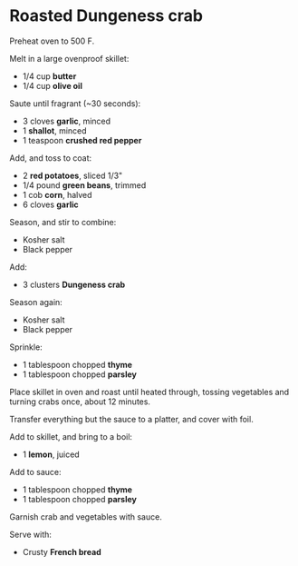 Roasted Dungeness crab
======================

Preheat oven to 500 F.

Melt in a large ovenproof skillet:

- 1/4 cup **butter**
- 1/4 cup **olive oil**

Saute until fragrant (~30 seconds):

- 3 cloves **garlic**, minced
- 1 **shallot**, minced
- 1 teaspoon **crushed red pepper**

Add, and toss to coat:

- 2 **red potatoes**, sliced 1/3"
- 1/4 pound **green beans**, trimmed
- 1 cob **corn**, halved
- 6 cloves **garlic**

Season, and stir to combine:

- Kosher salt
- Black pepper

Add:

- 3 clusters **Dungeness crab**

Season again:

- Kosher salt
- Black pepper

Sprinkle:

- 1 tablespoon chopped **thyme**
- 1 tablespoon chopped **parsley**

Place skillet in oven and roast until heated through, tossing vegetables and turning crabs once, about 12 minutes.

Transfer everything but the sauce to a platter, and cover with foil.

Add to skillet, and bring to a boil:

- 1 **lemon**, juiced

Add to sauce:

- 1 tablespoon chopped **thyme**
- 1 tablespoon chopped **parsley**

Garnish crab and vegetables with sauce.

Serve with:

- Crusty **French bread**
